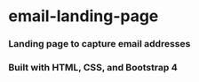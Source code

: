 # email-landing-page
### Landing page to capture email addresses
### Built with HTML, CSS, and Bootstrap 4
